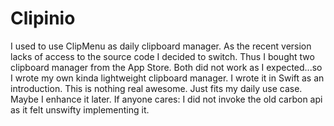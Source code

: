 # Clipinio

I used to use ClipMenu as daily clipboard manager. As the recent version lacks of access to the source code I decided to switch. Thus I bought two clipboard manager from the App Store. Both did not work as I expected...so I wrote my own kinda lightweight clipboard manager. I wrote it in Swift as an introduction. This is nothing real awesome. Just fits my daily use case. Maybe I enhance it later. If anyone cares: I did not invoke the old carbon api as it felt unswifty implementing it.
